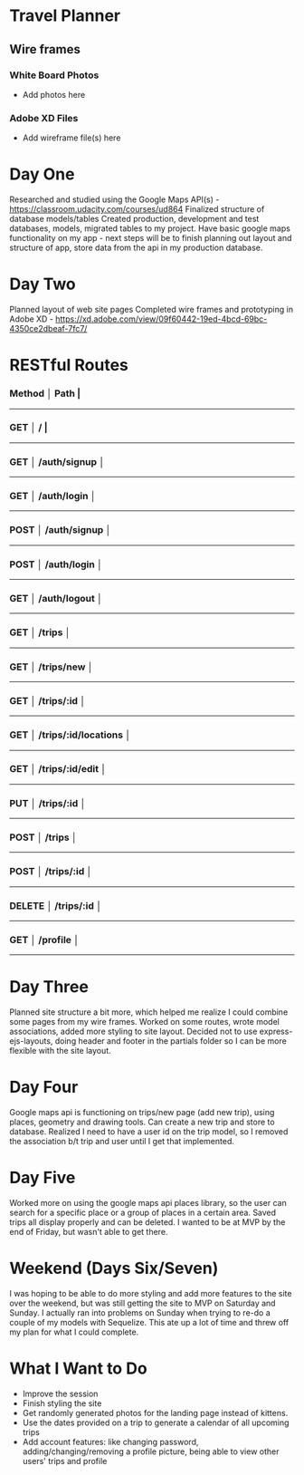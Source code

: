 # Travel Planner

## Wire frames
### White Board Photos
- Add photos here
### Adobe XD Files
- Add wireframe file(s) here

# Day One
Researched and studied using the Google Maps API(s) - https://classroom.udacity.com/courses/ud864
Finalized structure of database models/tables
Created production, development and test databases, models, migrated tables to my project.
Have basic google maps functionality on my app - next steps will be to finish planning out layout and structure of app, store data from the api in my production database.

# Day Two
Planned layout of web site pages
Completed wire frames and prototyping in Adobe XD - https://xd.adobe.com/view/09f60442-19ed-4bcd-69bc-4350ce2dbeaf-7fc7/

# RESTful Routes

### Method │ Path                 |           
-------------------------------
### GET    │ /                    |
-------------------------------
### GET    │ /auth/signup         │
-------------------------------
### GET    │ /auth/login          │
-------------------------------
### POST   │ /auth/signup         │
-------------------------------
### POST   │ /auth/login          │
-------------------------------
### GET    │ /auth/logout         │
-------------------------------
### GET    │ /trips               │
-------------------------------
### GET    │ /trips/new           │
-------------------------------
### GET    │ /trips/:id           │
-------------------------------
### GET    │ /trips/:id/locations │
-------------------------------
### GET    │ /trips/:id/edit      │
-------------------------------
### PUT    │ /trips/:id           │
-------------------------------
### POST   │ /trips               │
-------------------------------
### POST   │ /trips/:id           │
-------------------------------
### DELETE │ /trips/:id           │
-------------------------------
### GET    │ /profile             │
-------------------------------

# Day Three
Planned site structure a bit more, which helped me realize I could combine some pages from my wire frames. Worked on some routes, wrote model associations, added more styling to site layout. Decided not to use express-ejs-layouts, doing header and footer in the partials folder so I can be more flexible with the site layout.

# Day Four
Google maps api is functioning on trips/new page (add new trip), using places, geometry and drawing tools. Can create a new trip and store to database.
Realized I need to have a user id on the trip model, so I removed the association b/t trip and user until I get that implemented.

# Day Five
Worked more on using the google maps api places library, so the user can search for a specific place or a group of places in a certain area. Saved trips all display properly and can be deleted. I wanted to be at MVP by the end of Friday, but wasn't able to get there.

# Weekend (Days Six/Seven)
I was hoping to be able to do more styling and add more features to the site over the weekend, but was still getting the site to MVP on Saturday and Sunday. I actually ran into problems on Sunday when trying to re-do a couple of my models with Sequelize. This ate up a lot of time and threw off my plan for what I could complete. 

# What I Want to Do
- Improve the session
- Finish styling the site
- Get randomly generated photos for the landing page instead of kittens.
- Use the dates provided on a trip to generate a calendar of all upcoming trips
- Add account features: like changing password, adding/changing/removing a profile picture, being able to view other users' trips and profile
